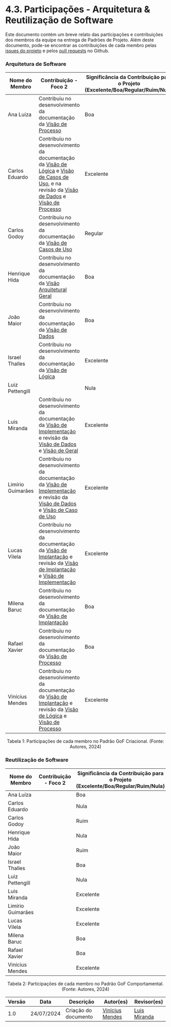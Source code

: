 # 4.3. Participações - Arquitetura & Reutilização de Software

Este documento contém um breve relato das participações e contribuições dos membros da equipe na entrega de Padrões de Projeto. Além deste documento, pode-se encontrar as contribuições de cada membro pelas [issues do projeto](https://github.com/UnBArqDsw2024-1/2024.1_G2_My_Music/issues) e pelos [pull requests](https://github.com/UnBArqDsw2024-1/2024.1_G2_My_Music/pulls?q=is%3Aopen+is%3Apr) no Github.

### Arquitetura de Software

|Nome do Membro | Contribuição - Foco 2| Significância da Contribuição para o Projeto (Excelente/Boa/Regular/Ruim/Nula) |
| -------------- | --------------------------- | --------------------------------- |
| Ana Luíza | Contribuiu no desenvolvimento da documentação da [Visão de Processo]() |Boa |
| Carlos Eduardo | Contribuiu no desenvolvimento da documentação da [Visão de Lógica]() e [Visão de Casos de Uso](), e na revisão da [Visão de Dados]() e [Visão de Processo]()| Excelente |
| Carlos Godoy | Contribuiu no desenvolvimento da documentação da [Visão de Casos de Uso]()| Regular |
| Henrique Hida | Contribuiu no desenvolvimento da documentação da [Visão Arquitetural Geral]()| Boa |
| João Maior |  Contribuiu no desenvolvimento da documentação da [Visão de Dados]()| Boa |
| Israel Thalles | Contribuiu no desenvolvimento da documentação da [Visão de Lógica]() | Excelente |
| Luiz Pettengill |  | Nula |
| Luis Miranda | Contribuiu no desenvolvimento da documentação da [Visão de Implementação]() e revisão da [Visão de Dados]() e [Visão de Geral]()  | Excelente |
| Limírio Guimarães | Contribuiu no desenvolvimento da documentação da [Visão de Implementação]() e revisão da [Visão de Dados]() e [Visão de Caso de Uso]()| Excelente |
| Lucas Vilela | Contribuiu no desenvolvimento da documentação da [Visão de Implantação]() e revisão da [Visão de Implantação]() e [Visão de Implementação]()| Excelente |
| Milena Baruc | Contribuiu no desenvolvimento da documentação da [Visão de Implantação]() | Boa |
| Rafael Xavier | Contribuiu no desenvolvimento da documentação da [Visão de Processo]() |  Boa | 
| Vinícius Mendes | Contribuiu no desenvolvimento da documentação da [Visão de Implantação]() e revisão da [Visão de Lógica]() e [Visão de Processo]()| Excelente |

<div style="text-align: center">
  <p>Tabela 1: Participações de cada membro no Padrão GoF Criacional. (Fonte: Autores, 2024)</p>
</div>


### Reutilização de Software

|Nome do Membro | Contribuição - Foco 2 | Significância da Contribuição para o Projeto (Excelente/Boa/Regular/Ruim/Nula) |
| -------------- | --------------------------- | --------------------------------- |
| Ana Luíza |  | Boa |
| Carlos Eduardo | | Nula |
| Carlos Godoy | | Ruim |
| Henrique Hida | | Nula |
| João Maior |  | Ruim |
| Israel Thalles |  | Boa |
| Luiz Pettengill |  | Nula |
| Luis Miranda |  | Excelente |
| Limírio Guimarães |  | Excelente |
| Lucas Vilela |  | Excelente |
| Milena Baruc |  | Boa |
| Rafael Xavier | |  Boa | 
| Vinícius Mendes |  | Excelente 


<div style="text-align: center">
  <p>Tabela 2: Participações de cada membro no Padrão GoF Comportamental. (Fonte: Autores, 2024)</p>
</div>

| Versão | Data       | Descrição                           | Autor(es)                                         | Revisor(es)        |
| ------ | ---------- | ----------------------------------- | ------------------------------------------------- | ------------------ |
| 1.0    | 24/07/2024 | Criação do documento                | [Vinícius Mendes](https://github.com/yabamiah) |[Luis Miranda](https://github.com/LuisMiranda10) |

